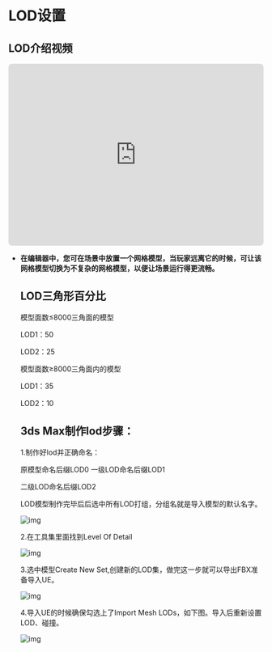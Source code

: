 # LOD设置 

## LOD介绍视频

<iframe sandbox="allow-scripts allow-downloads allow-same-origin allow-popups allow-presentation allow-forms" frameborder="0" draggable="false" allowfullscreen="" allow="encrypted-media;" referrerpolicy="" aha-samesite="" class="iframe-loaded" src="https://player.bilibili.com/player.html?aid=357161994&bvid=BV1dX4y1t7Q8&cid=1161376703&page=1&autoplay=0" style="border-radius: 7px; width: 100%; height: 360px;"></iframe>



- **在编辑器中，您可在场景中放置一个网格模型，当玩家远离它的时候，可让该网格模型切换为不复杂的网格模型，以便让场景运行得更流畅。**

  ## LOD三角形百分比
  
  模型面数≤8000三角面的模型
  
  LOD1：50
  
  LOD2：25
  
  模型面数≥8000三角面内的模型
  
  LOD1：35
  
  LOD2：10
  
  ## 3ds Max制作lod步骤： 
  
  1.制作好lod并正确命名：
  
    原模型命名后缀LOD0 一级LOD命名后缀LOD1
  
  二级LOD命名后缀LOD2
  
  LOD模型制作完毕后后选中所有LOD打组，分组名就是导入模型的默认名字。
  
  ![img](https://arkimg.ark.online/1690947563590-7.png)
  
  2.在工具集里面找到Level Of Detail
  
  ![img](https://arkimg.ark.online/1690947563589-4.png)
  
  3.选中模型Create New Set,创建新的LOD集，做完这一步就可以导出FBX准备导入UE。
  
  ![img](https://arkimg.ark.online/1690947563590-5.png)
  
  4.导入UE的时候确保勾选上了Import Mesh LODs，如下图。导入后重新设置LOD、碰撞。
  
  ![img](https://arkimg.ark.online/1690947563590-6.png)
